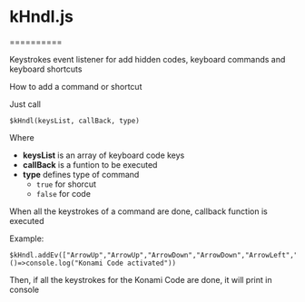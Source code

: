 # kHndl.js
==========

Keystrokes event listener for add hidden codes, keyboard commands and keyboard shortcuts

How to add a command or shortcut

Just call 
  
    $kHndl(keysList, callBack, type)

Where 
* **keysList** is an array of keyboard code keys
* **callBack** is a funtion to be executed
* **type** defines type of command
	* `true` for shorcut
	* `false` for code

When all the keystrokes of a command are done, callback function is executed

Example:
  
    $kHndl.addEv(["ArrowUp","ArrowUp","ArrowDown","ArrowDown","ArrowLeft","ArrowRight","ArrowLeft","ArrowRight","a","b","Enter"],()=>console.log("Konami Code activated"))
  
  Then, if all the keystrokes for the Konami Code are done, it will print in console
